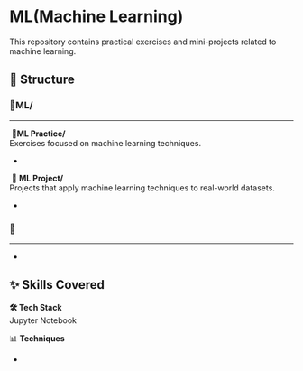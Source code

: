 # ML(Machine Learning)

This repository contains practical exercises and mini-projects related to machine learning.

## 📂 Structure

### 📂**ML**/

---

​	📂**ML Practice/**  
​		Exercises focused on machine learning techniques.  

- 

  

​	📁 **ML Project/**  
​		Projects that apply machine learning techniques to real-world datasets.  

- 

  

  

### **📂**

---

- 

  

  

## ✨ Skills Covered

**🛠️ Tech Stack**  
Jupyter Notebook

📊 **Techniques**  

- 
